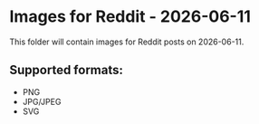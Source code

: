# Images for Reddit - 2026-06-11

This folder will contain images for Reddit posts on 2026-06-11.

## Supported formats:
- PNG
- JPG/JPEG
- SVG
